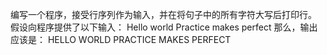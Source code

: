 编写一个程序，接受行序列作为输入，并在将句子中的所有字符大写后打印行。
假设向程序提供了以下输入：
Hello world
Practice makes perfect
那么，输出应该是：
HELLO WORLD
PRACTICE MAKES PERFECT